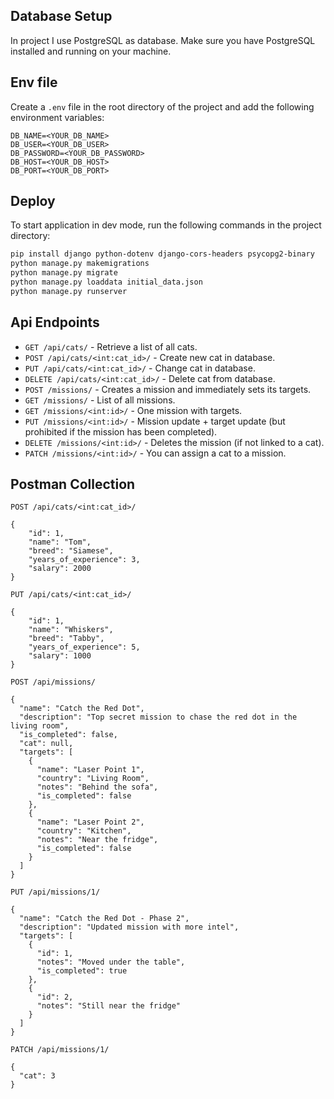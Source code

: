 ## Database Setup

In project I use PostgreSQL as database. Make sure you have PostgreSQL installed and running on your machine.

## Env file

Create a `.env` file in the root directory of the project and add the following environment variables:

```
DB_NAME=<YOUR_DB_NAME>
DB_USER=<YOUR_DB_USER>
DB_PASSWORD=<YOUR_DB_PASSWORD>
DB_HOST=<YOUR_DB_HOST>
DB_PORT=<YOUR_DB_PORT>
```

## Deploy

To start application in dev mode, run the following commands in the project directory:

```bash
pip install django python-dotenv django-cors-headers psycopg2-binary
python manage.py makemigrations
python manage.py migrate
python manage.py loaddata initial_data.json
python manage.py runserver
```

## Api Endpoints

- `GET /api/cats/` - Retrieve a list of all cats.
- `POST /api/cats/<int:cat_id>/` - Create new cat in database.
- `PUT /api/cats/<int:cat_id>/` - Change cat in database.
- `DELETE /api/cats/<int:cat_id>/` - Delete cat from database.
- `POST /missions/` - Creates a mission and immediately sets its targets.
- `GET /missions/` - List of all missions.
- `GET /missions/<int:id>/` - One mission with targets.
- `PUT /missions/<int:id>/` - Mission update + target update (but prohibited if the mission has been completed).
- `DELETE /missions/<int:id>/` - Deletes the mission (if not linked to a cat).
- `PATCH /missions/<int:id>/` - You can assign a cat to a mission.

## Postman Collection

`POST /api/cats/<int:cat_id>/`
```
{
    "id": 1,
    "name": "Tom",
    "breed": "Siamese",
    "years_of_experience": 3,
    "salary": 2000
}
```

`PUT /api/cats/<int:cat_id>/`
```
{
    "id": 1,
    "name": "Whiskers",
    "breed": "Tabby",
    "years_of_experience": 5,
    "salary": 1000
}
```

`POST /api/missions/`
```
{
  "name": "Catch the Red Dot",
  "description": "Top secret mission to chase the red dot in the living room",
  "is_completed": false,
  "cat": null,
  "targets": [
    {
      "name": "Laser Point 1",
      "country": "Living Room",
      "notes": "Behind the sofa",
      "is_completed": false
    },
    {
      "name": "Laser Point 2",
      "country": "Kitchen",
      "notes": "Near the fridge",
      "is_completed": false
    }
  ]
}
```

`PUT /api/missions/1/`
```
{
  "name": "Catch the Red Dot - Phase 2",
  "description": "Updated mission with more intel",
  "targets": [
    {
      "id": 1,
      "notes": "Moved under the table",
      "is_completed": true
    },
    {
      "id": 2,
      "notes": "Still near the fridge"
    }
  ]
}
```

`PATCH /api/missions/1/`
```
{
  "cat": 3
}
```
